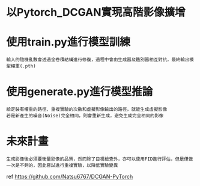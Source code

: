 # 以Pytorch_DCGAN實現高階影像擴增

# 使用train.py進行模型訓練
    輸入的隨機亂數會透過全卷積結構進行修復，過程中會由生成器及鑑別器相互對抗，最終輸出模型權重(.pth)
          
# 使用generate.py進行模型推論
    給定裝有權重的路徑、重複實驗的次數和虛擬影像輸出的路徑，就能生成虛擬影像
    若是新產生的噪音(Noise)完全相同，則會重新生成，避免生成完全相同的影像
    
# 未來計畫
    生成影像後必須要衡量影像的品質，然而除了目視檢查外，亦可以使用FID進行評估，但是僅做一次是不夠的，因此嘗試進行重複實驗，以降低實驗變異

ref
https://github.com/Natsu6767/DCGAN-PyTorch
